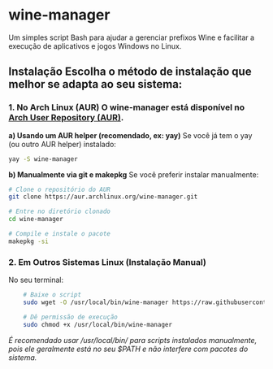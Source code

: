 # wine-manager 
Um simples script Bash para ajudar a gerenciar prefixos Wine e facilitar a execução de aplicativos e jogos Windows no Linux. 
## Instalação Escolha o método de instalação que melhor se adapta ao seu sistema: 

### 1\. No Arch Linux (AUR) O wine-manager está disponível no [Arch User Repository (AUR)](https://aur.archlinux.org/packages/wine-manager). 
**a) Usando um AUR helper (recomendado, ex: yay)** Se você já tem o yay (ou outro AUR helper) instalado:
```bash
yay -S wine-manager
```
**b) Manualmente via git e makepkg** Se você preferir instalar manualmente:
```bash
# Clone o repositório do AUR
git clone https://aur.archlinux.org/wine-manager.git

# Entre no diretório clonado
cd wine-manager

# Compile e instale o pacote
makepkg -si
```
### 2\. Em Outros Sistemas Linux (Instalação Manual)
No seu terminal:
```bash
    # Baixe o script
    sudo wget -O /usr/local/bin/wine-manager https://raw.githubusercontent.com/pedrodev2025/wine-manager/refs/heads/main/wine-manager

    # Dê permissão de execução
    sudo chmod +x /usr/local/bin/wine-manager
```
*É recomendado usar /usr/local/bin/ para scripts instalados manualmente, pois ele geralmente está no seu $PATH e não interfere com pacotes do sistema.*
